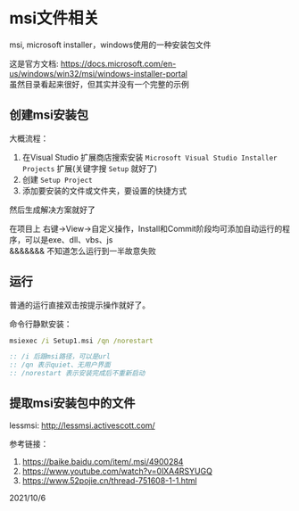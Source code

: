 # msi文件相关

msi, microsoft installer，windows使用的一种安装包文件  

这是官方文档: https://docs.microsoft.com/en-us/windows/win32/msi/windows-installer-portal  
虽然目录看起来很好，但其实并没有一个完整的示例  


## 创建msi安装包

大概流程：  
1. 在Visual Studio 扩展商店搜索安装 `Microsoft Visual Studio Installer Projects` 扩展(关键字搜 `Setup` 就好了)
2. 创建 `Setup Project`
3. 添加要安装的文件或文件夹，要设置的快捷方式

然后生成解决方案就好了  

在项目上 右键->View->自定义操作，Install和Commit阶段均可添加自动运行的程序，可以是exe、dll、vbs、js  
&&&&&&& 不知道怎么运行到一半故意失败  


## 运行
普通的运行直接双击按提示操作就好了。  

命令行静默安装：  
```bat
msiexec /i Setup1.msi /qn /norestart

:: /i 后跟msi路径，可以是url
:: /qn 表示quiet、无用户界面
:: /norestart 表示安装完成后不重新启动
```


## 提取msi安装包中的文件
lessmsi: http://lessmsi.activescott.com/  


参考链接：  
1. https://baike.baidu.com/item/.msi/4900284  
2. https://www.youtube.com/watch?v=0lXA4RSYUGQ  
3. https://www.52pojie.cn/thread-751608-1-1.html  


2021/10/6  
